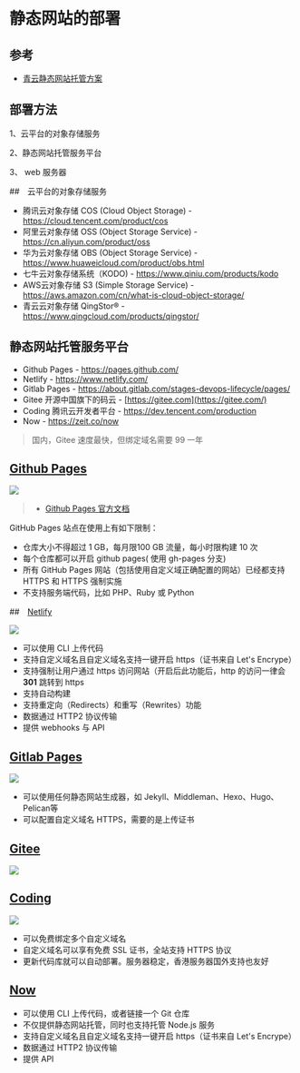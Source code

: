 # 静态网站的部署

## 参考

* [青云静态网站托管方案](https://docs.qingcloud.com/qingstor/solutions/web_hosting)

## 部署方法

1、云平台的对象存储服务

2、静态网站托管服务平台

3、 web 服务器

##　云平台的对象存储服务

* 腾讯云对象存储 COS (Cloud Object Storage) - https://cloud.tencent.com/product/cos
* 阿里云对象存储 OSS (Object Storage Service) - https://cn.aliyun.com/product/oss
* 华为云对象存储 OBS (Object Storage Service) - https://www.huaweicloud.com/product/obs.html
* 七牛云对象存储系统（KODO) - https://www.qiniu.com/products/kodo
* AWS云对象存储 S3 (Simple Storage Service) - https://aws.amazon.com/cn/what-is-cloud-object-storage/
* 青云云对象存储 QingStor® - https://www.qingcloud.com/products/qingstor/

## 静态网站托管服务平台

* Github Pages - https://pages.github.com/
* Netlify - https://www.netlify.com/
* Gitlab Pages - https://about.gitlab.com/stages-devops-lifecycle/pages/
* Gitee 开源中国旗下的码云 - [https://gitee.com](https://gitee.com/)
* Coding 腾讯云开发者平台 - https://dev.tencent.com/production
* Now - https://zeit.co/now

> 国内，Gitee 速度最快，但绑定域名需要 99 一年

## [Github Pages](https://pages.github.com/)

![](./images/Githubpages_logo.jpg)

> * [Github Pages 官方文档](https://help.github.com/cn/github/working-with-github-pages/about-github-pages)

GitHub Pages 站点在使用上有如下限制：

* 仓库大小不得超过 1 GB，每月限100 GB 流量，每小时限构建 10 次
* 每个仓库都可以开启 github pages( 使用 gh-pages 分支)
* 所有 GitHub Pages 网站（包括使用自定义域正确配置的网站）已经都支持 HTTPS 和 HTTPS 强制实施
* 不支持服务端代码，比如 PHP、Ruby 或 Python

##　[Netlify](https://www.netlify.com/)

![](./images/Netlify_logo.png)

- 可以使用 CLI 上传代码
- 支持自定义域名且自定义域名支持一键开启 https（证书来自 Let's Encrype）
- 支持强制让用户通过 https 访问网站（开启后此功能后，http 的访问一律会 **301** 跳转到 https
- 支持自动构建
- 支持重定向（Redirects）和重写（Rewrites）功能
- 数据通过 HTTP2 协议传输
- 提供 webhooks 与 API

## [Gitlab Pages](https://about.gitlab.com/stages-devops-lifecycle/pages/)

![](./images/Gitlab_logo.png)

- 可以使用任何静态网站生成器，如 Jekyll、Middleman、Hexo、Hugo、Pelican等
- 可以配置自定义域名 HTTPS，需要的是上传证书

## [Gitee](https://gitee.com)

![](./images/Gitee_logo.png)





## [Coding](https://dev.tencent.com/production)

![](./images/coding_logo.jpg)

* 可以免费绑定多个自定义域名
* 自定义域名可以享有免费 SSL 证书，全站支持 HTTPS 协议
* 更新代码库就可以自动部署。服务器稳定，香港服务器国外支持也友好



## [Now](https://zeit.co/now)

- 可以使用 CLI 上传代码，或者链接一个 Git 仓库
- 不仅提供静态网站托管，同时也支持托管 Node.js 服务
- 支持自定义域名且自定义域名支持一键开启 https（证书来自 Let's Encrype）
- 数据通过 HTTP2 协议传输
- 提供 API
